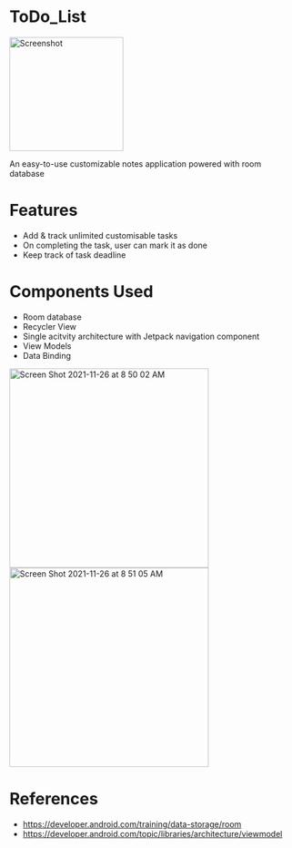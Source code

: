# ToDo_List

<img src="https://user-images.githubusercontent.com/92260200/143501586-1ab8ad33-ff57-4a11-abe5-ab221b7f4a5f.png" alt="Screenshot" width="200"/>


An easy-to-use customizable notes application powered with room database

# Features

- Add & track unlimited customisable tasks
- On completing the task, user can mark it as done 
- Keep track of task deadline

# Components Used

- Room database
- Recycler View
- Single acitvity architecture with Jetpack navigation component
- View Models
- Data Binding

<img width="350" alt="Screen Shot 2021-11-26 at 8 50 02 AM" src="https://user-images.githubusercontent.com/92260200/143533567-0351069e-2957-4624-b0bf-a84b26a5f2d6.png"><img width="350" alt="Screen Shot 2021-11-26 at 8 51 05 AM" src="https://user-images.githubusercontent.com/92260200/143533570-85b10d47-6d2e-4cde-aa4b-13dc5b3ed71e.png">









# References

- https://developer.android.com/training/data-storage/room
- https://developer.android.com/topic/libraries/architecture/viewmodel




